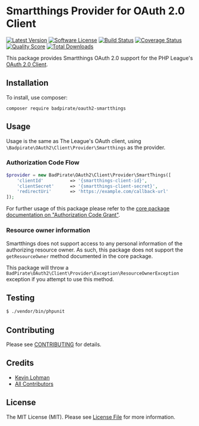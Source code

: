 # Smartthings Provider for OAuth 2.0 Client

[![Latest Version](https://img.shields.io/github/release/badpirate/oauth2-smartthings.svg?style=flat-square)](https://github.com/badpirate/oauth2-smartthings/releases)
[![Software License](https://img.shields.io/badge/license-MIT-brightgreen.svg?style=flat-square)](LICENSE.md)
[![Build Status](https://img.shields.io/travis/badpirate/oauth2-smartthings/master.svg?style=flat-square)](https://travis-ci.org/badpirate/oauth2-smartthings)
[![Coverage Status](https://img.shields.io/scrutinizer/coverage/g/badpirate/oauth2-smartthings.svg?style=flat-square)](https://scrutinizer-ci.com/g/badpirate/oauth2-smartthings/code-structure)
[![Quality Score](https://img.shields.io/scrutinizer/g/badpirate/oauth2-smartthings.svg?style=flat-square)](https://scrutinizer-ci.com/g/badpirate/oauth2-smartthings)
[![Total Downloads](https://img.shields.io/packagist/dt/badpirate/oauth2-smartthings.svg?style=flat-square)](https://packagist.org/packages/badpirate/oauth2-smartthings)

This package provides Smartthings OAuth 2.0 support for the PHP League's [OAuth 2.0 Client](https://github.com/thephpleague/oauth2-client).

## Installation

To install, use composer:

```
composer require badpirate/oauth2-smartthings
```

## Usage

Usage is the same as The League's OAuth client, using `\Badpirate\OAuth2\Client\Provider\Smartthings` as the provider.

### Authorization Code Flow

```php
$provider = new BadPirate\OAuth2\Client\Provider\SmartThings([
    'clientId'          => '{smartthings-client-id}',
    'clientSecret'      => '{smartthings-client-secret}',
    'redirectUri'       => 'https://example.com/callback-url'
]);
```
For further usage of this package please refer to the [core package documentation on "Authorization Code Grant"](https://github.com/thephpleague/oauth2-client#usage).

### Resource owner information

Smartthings does not support access to any personal information of the authorizing resource owner. As such, this package does not support the `getResourceOwner` method documented in the core package.

This package will throw a `BadPirate\OAuth2\Client\Provider\Exception\ResourceOwnerException` exception if you attempt to use this method.

## Testing

``` bash
$ ./vendor/bin/phpunit
```

## Contributing

Please see [CONTRIBUTING](https://github.com/badpirate/oauth2-smartthings/blob/master/CONTRIBUTING.md) for details.


## Credits

- [Kevin Lohman](https://github.com/badpirate)
- [All Contributors](https://github.com/badpirate/oauth2-smartthings/contributors)


## License

The MIT License (MIT). Please see [License File](https://github.com/badpirate/oauth2-smartthings/blob/master/LICENSE) for more information.

